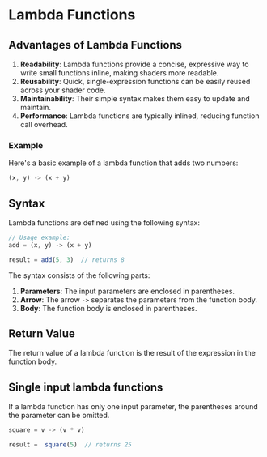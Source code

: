 # Lambda Functions

## Advantages of Lambda Functions

1. **Readability**: Lambda functions provide a concise, expressive way to write small functions inline, making shaders more readable.
2. **Reusability**: Quick, single-expression functions can be easily reused across your shader code.
3. **Maintainability**: Their simple syntax makes them easy to update and maintain.
4. **Performance**: Lambda functions are typically inlined, reducing function call overhead.

### Example

Here's a basic example of a lambda function that adds two numbers:

```javascript
(x, y) -> (x + y)

```

## Syntax

Lambda functions are defined using the following syntax:

```javascript
// Usage example:
add = (x, y) -> (x + y)

result = add(5, 3)  // returns 8
```

The syntax consists of the following parts:

1. **Parameters**: The input parameters are enclosed in parentheses.
2. **Arrow**: The arrow `->` separates the parameters from the function body.
3. **Body**: The function body is enclosed in parentheses.

## Return Value

The return value of a lambda function is the result of the expression in the function body.

## Single input lambda functions

If a lambda function has only one input parameter, the parentheses around the parameter can be omitted.

```javascript
square = v -> (v * v)

result =  square(5)  // returns 25
```
